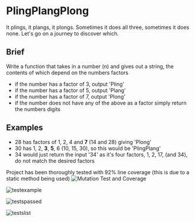 # PlingPlangPlong
It plings, it plangs, it plongs.
Sometimes it does all three, sometimes it does none.
Let's go on a journey to discover which.

## Brief
Write a function that takes in a number (n) and gives out a string, the contents of which depend on the numbers factors


- if the number has a factor of 3, output 'Pling'
- if the number has a factor of 5, output 'Plang'
- if the number has a factor of 7, output 'Plong'
- if the number does not have any of the above as a factor simply return the numbers digits



## Examples


- 28 has factors of 1, 2, 4 and **7** (14 and 28) giving 'Plong'
- 30 has 1, 2, **3**, **5**, 6 (10, 15, 30), so this would be 'PlingPlang'
- 34 would just return the input '34' as it's four factors, 1, 2, 17, (and 34), do not match the desired factors

Project has been thoroughly tested with 92% line coverage (this is due to a static method being used)
![Mutation Test and Coverage](https://user-images.githubusercontent.com/54250624/168990828-b19e57ce-6c2a-43a2-956d-67433f49684c.png)

![testexample](https://user-images.githubusercontent.com/54250624/168993105-786fd57f-8704-4d95-a3ad-8816280739da.png)

![testspassed](https://user-images.githubusercontent.com/54250624/168992677-1495e776-5bf6-4f84-b21d-dc6012f67a89.png)

![testslist](https://user-images.githubusercontent.com/54250624/168992644-8761585d-98c4-4878-9486-3fcda809b3a2.png)
